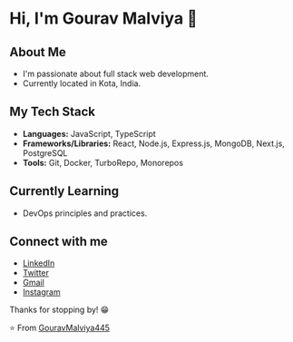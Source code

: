 # Hi, I'm Gourav Malviya 👋

## About Me

* I'm passionate about full stack web development.
* Currently located in Kota, India.

## My Tech Stack

* **Languages:** JavaScript, TypeScript
* **Frameworks/Libraries:** React, Node.js, Express.js, MongoDB, Next.js, PostgreSQL
* **Tools:** Git, Docker, TurboRepo, Monorepos

## Currently Learning

* DevOps principles and practices.

## Connect with me

* [LinkedIn](https://www.linkedin.com/in/gouravmalviya/)
* [Twitter](https://x.com/gouravdotcom)
* [Gmail](mailto:gouravmalviya445@gmail.com)
* [Instagram](https://www.instagram.com/https.gouravxx._/)

Thanks for stopping by! 😁

⭐️ From [GouravMalviya445](https://github.com/GouravMalviya445)


<!--
**GouravMalviya445/GouravMalviya445** is a ✨ _special_ ✨ repository because its `README.md` (this file) appears on your GitHub profile.

Here are some ideas to get you started:

- 🔭 I’m currently working on ...
- 🌱 I’m currently learning ...
- 👯 I’m looking to collaborate on ...
- 🤔 I’m looking for help with ...
- 💬 Ask me about ...
- 📫 How to reach me: ...
- 😄 Pronouns: ...
- ⚡ Fun fact: ...
-->
